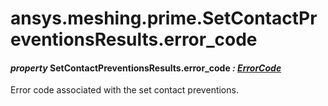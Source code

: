 # ansys.meshing.prime.SetContactPreventionsResults.error_code

#### *property* SetContactPreventionsResults.error_code *: [ErrorCode](ansys.meshing.prime.ErrorCode.md#ansys.meshing.prime.ErrorCode)*

Error code associated with the set contact preventions.

<!-- !! processed by numpydoc !! -->
